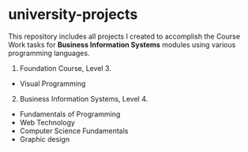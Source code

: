 # university-projects

This repository includes all projects I created to accomplish the Course Work tasks for **Business Information Systems** modules using various programming languages.

1. Foundation Course, Level 3.
- Visual Programming

2. Business Information Systems, Level 4.
- Fundamentals of Programming
- Web Technology
- Computer Science Fundamentals
- Graphic design
